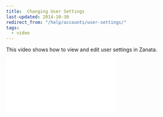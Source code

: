 ```yaml
---
title:  Changing User Settings
last-updated: 2014-10-30
redirect_from: "/help/accounts/user-settings/"
tags:
  - video
---
```


This video shows how to view and edit user settings in Zanata.

<div class="responsive-video-container">
  <iframe src="//www.youtube.com/embed/9LLxd8GgdXI" frameborder="0"
          allowfullscreen></iframe>
</div>
